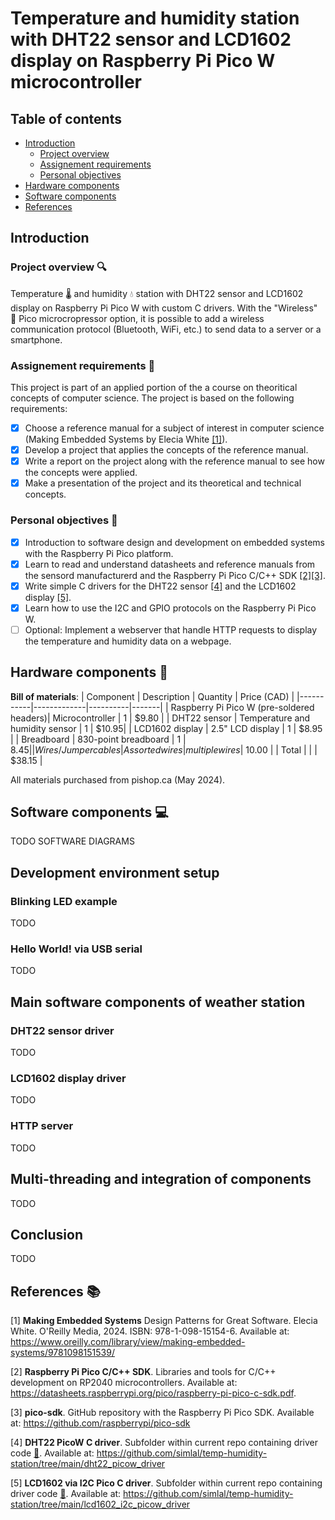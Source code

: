 # Temperature and humidity station with DHT22 sensor and LCD1602 display on Raspberry Pi Pico W microcontroller

## Table of contents
- [Introduction](#introduction)
  - [Project overview](#project-overview-mag)
  - [Assignement requirements](#assignement-requirements-memo)
  - [Personal objectives](#personal-objectives-dart)
- [Hardware components](#hardware-components-wrench)
- [Software components](#software-components-computer)
- [References](#references-books)

## Introduction

### Project overview :mag:
Temperature :thermometer: and humidity :droplet: station with DHT22 sensor and LCD1602 display on Raspberry Pi Pico W with custom C drivers. 
With the "Wireless" :satellite: Pico microcropressor option, it is possible to add a wireless communication protocol (Bluetooth, WiFi, etc.) to send data to a server or a smartphone.

### Assignement requirements :memo:
This project is part of an applied portion of the a course on theoritical 
concepts of computer science. The project is based on the following requirements:
- [x] Choose a reference manual for a subject of interest in computer science (Making Embedded Systems by Elecia White [[1]](#1)).
- [x] Develop a project that applies the concepts of the reference manual.
- [x] Write a report on the project along with the reference manual to see how the concepts were applied.
- [x] Make a presentation of the project and its theoretical and technical concepts.

### Personal objectives :dart:
- [x] Introduction to software design and development on embedded systems with the Raspberry Pi Pico platform.
- [x] Learn to read and understand datasheets and reference manuals from the sensord manufacturerd and the Raspberry Pi Pico C/C++ SDK [[2]](#2)[[3]](#3).
- [x] Write simple C drivers for the DHT22 sensor [[4]](#4) and the LCD1602 display [[5]](#5). 
- [x] Learn how to use the I2C and GPIO protocols on the Raspberry Pi Pico W.
- [ ] Optional: Implement a webserver that handle HTTP requests to display the temperature and humidity data on a webpage. 

## Hardware components :wrench:
**Bill of materials**:
| Component | Description | Quantity | Price (CAD) |
|-----------|-------------|----------|-------|
| Raspberry Pi Pico W (pre-soldered headers)| Microcontroller | 1 | $9.80 |
| DHT22 sensor | Temperature and humidity sensor | 1 | $10.95|
| LCD1602 display | 2.5" LCD display | 1 | $8.95 |
| Breadboard | 830-point breadboard | 1 | $8.45 |
| Wires/Jumper cables | Assorted wires | multiple wires | ~$10.00 |
| Total | | | $38.15 |


All materials purchased from pishop.ca (May 2024).
<!-- TODO Hardware diagram -->

## Software components :computer:
TODO SOFTWARE DIAGRAMS

## Development environment setup

### Blinking LED example
TODO

### Hello World! via USB serial

TODO

## Main software components of weather station
### DHT22 sensor driver

TODO

### LCD1602 display driver

TODO

### HTTP server

TODO

## Multi-threading and integration of components

TODO

## Conclusion
TODO

## References :books:
<!-- As numbered footnotes-->
<a id="1">[1]</a> **Making Embedded Systems** Design Patterns for Great Software. Elecia White. O'Reilly Media, 2024. ISBN: 978-1-098-15154-6. Available at: https://www.oreilly.com/library/view/making-embedded-systems/9781098151539/ 

<a id="2">[2]</a> **Raspberry Pi Pico C/C++ SDK**. Libraries and tools for C/C++ development on RP2040 microcontrollers. Available at: https://datasheets.raspberrypi.org/pico/raspberry-pi-pico-c-sdk.pdf.

<a id="3">[3]</a> **pico-sdk**. GitHub repository with the Raspberry Pi Pico SDK. Available at: https://github.com/raspberrypi/pico-sdk

<a id="4">[4]</a> **DHT22 PicoW C driver**. Subfolder within current repo containing driver code [:file_folder:](./dht22_picow_driver). Available at: https://github.com/simlal/temp-humidity-station/tree/main/dht22_picow_driver

<a id="5">[5]</a> **LCD1602 via I2C Pico C driver**. Subfolder within current repo containing driver code [:file_folder:](./lcd1602_i2c_picow_driver). Available at: https://github.com/simlal/temp-humidity-station/tree/main/lcd1602_i2c_picow_driver

